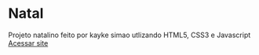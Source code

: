 # Natal
 Projeto natalino feito por kayke simao utlizando HTML5, CSS3 e Javascript
 <a href="https://kaykes8.github.io/Natal/">Acessar site<a/>
